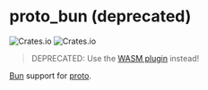 # proto_bun (deprecated)

![Crates.io](https://img.shields.io/crates/v/proto_bun) ![Crates.io](https://img.shields.io/crates/d/proto_bun)

> DEPRECATED: Use the [WASM plugin](https://github.com/moonrepo/bun-plugin) instead!

[Bun](https://bun.sh/) support for [proto](https://moonrepo.dev/proto).
